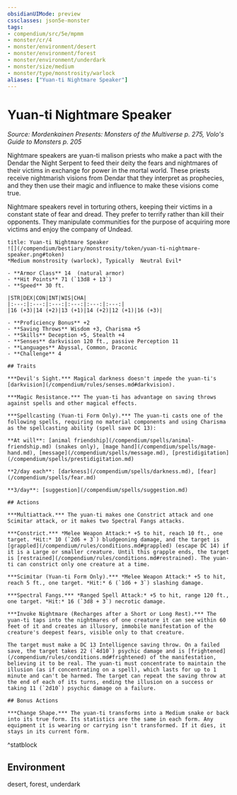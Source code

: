 ```yaml
---
obsidianUIMode: preview
cssclasses: json5e-monster
tags:
- compendium/src/5e/mpmm
- monster/cr/4
- monster/environment/desert
- monster/environment/forest
- monster/environment/underdark
- monster/size/medium
- monster/type/monstrosity/warlock
aliases: ["Yuan-ti Nightmare Speaker"]
---
```

# Yuan-ti Nightmare Speaker
*Source: Mordenkainen Presents: Monsters of the Multiverse p. 275, Volo's Guide to Monsters p. 205*  

Nightmare speakers are yuan-ti malison priests who make a pact with the Dendar the Night Serpent to feed their deity the fears and nightmares of their victims in exchange for power in the mortal world. These priests receive nightmarish visions from Dendar that they interpret as prophecies, and they then use their magic and influence to make these visions come true.

Nightmare speakers revel in torturing others, keeping their victims in a constant state of fear and dread. They prefer to terrify rather than kill their opponents. They manipulate communities for the purpose of acquiring more victims and enjoy the company of Undead.

```ad-statblock
title: Yuan-ti Nightmare Speaker
![](/compendium/bestiary/monstrosity/token/yuan-ti-nightmare-speaker.png#token)
*Medium monstrosity (warlock), Typically  Neutral Evil*

- **Armor Class** 14  (natural armor)
- **Hit Points** 71 (`13d8 + 13`)
- **Speed** 30 ft.

|STR|DEX|CON|INT|WIS|CHA|
|:---:|:---:|:---:|:---:|:---:|:---:|
|16 (+3)|14 (+2)|13 (+1)|14 (+2)|12 (+1)|16 (+3)|

- **Proficiency Bonus** +2
- **Saving Throws** Wisdom +3, Charisma +5
- **Skills** Deception +5, Stealth +4
- **Senses** darkvision 120 ft., passive Perception 11
- **Languages** Abyssal, Common, Draconic
- **Challenge** 4

## Traits

***Devil's Sight.*** Magical darkness doesn't impede the yuan-ti's [darkvision](/compendium/rules/senses.md#darkvision).

***Magic Resistance.*** The yuan-ti has advantage on saving throws against spells and other magical effects.

***Spellcasting (Yuan-ti Form Only).*** The yuan-ti casts one of the following spells, requiring no material components and using Charisma as the spellcasting ability (spell save DC 13):

**At will**: [animal friendship](/compendium/spells/animal-friendship.md) (snakes only), [mage hand](/compendium/spells/mage-hand.md), [message](/compendium/spells/message.md), [prestidigitation](/compendium/spells/prestidigitation.md)

**2/day each**: [darkness](/compendium/spells/darkness.md), [fear](/compendium/spells/fear.md)

**3/day**: [suggestion](/compendium/spells/suggestion.md)

## Actions

***Multiattack.*** The yuan-ti makes one Constrict attack and one Scimitar attack, or it makes two Spectral Fangs attacks.

***Constrict.*** *Melee Weapon Attack:* +5 to hit, reach 10 ft., one target. *Hit:* 10 (`2d6 + 3`) bludgeoning damage, and the target is [grappled](/compendium/rules/conditions.md#grappled) (escape DC 14) if it is a Large or smaller creature. Until this grapple ends, the target is [restrained](/compendium/rules/conditions.md#restrained). The yuan-ti can constrict only one creature at a time.

***Scimitar (Yuan-ti Form Only).*** *Melee Weapon Attack:* +5 to hit, reach 5 ft., one target. *Hit:* 6 (`1d6 + 3`) slashing damage.

***Spectral Fangs.*** *Ranged Spell Attack:* +5 to hit, range 120 ft., one target. *Hit:* 16 (`3d8 + 3`) necrotic damage.

***Invoke Nightmare (Recharges after a Short or Long Rest).*** The yuan-ti taps into the nightmares of one creature it can see within 60 feet of it and creates an illusory, immobile manifestation of the creature's deepest fears, visible only to that creature.

The target must make a DC 13 Intelligence saving throw. On a failed save, the target takes 22 (`4d10`) psychic damage and is [frightened](/compendium/rules/conditions.md#frightened) of the manifestation, believing it to be real. The yuan-ti must concentrate to maintain the illusion (as if concentrating on a spell), which lasts for up to 1 minute and can't be harmed. The target can repeat the saving throw at the end of each of its turns, ending the illusion on a success or taking 11 (`2d10`) psychic damage on a failure.

## Bonus Actions

***Change Shape.*** The yuan-ti transforms into a Medium snake or back into its true form. Its statistics are the same in each form. Any equipment it is wearing or carrying isn't transformed. If it dies, it stays in its current form.
```
^statblock

## Environment

desert, forest, underdark